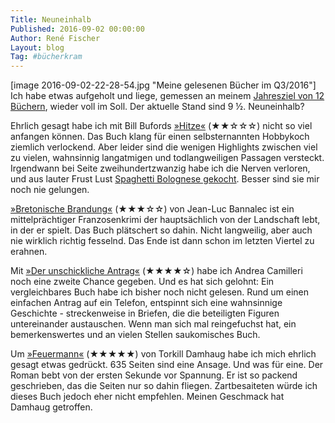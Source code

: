 ```yaml
---
Title: Neuneinhalb
Published: 2016-09-02 00:00:00
Author: René Fischer
Layout: blog
Tag: #bücherkram
---
```

[image 2016-09-02-22-28-54.jpg "Meine gelesenen Bücher im Q3/2016"]
Ich habe etwas aufgeholt und liege, gemessen an meinem [Jahresziel von 12 Büchern](/12-2016), wieder voll im Soll. Der aktuelle Stand sind 9 ½. Neuneinhalb?

Ehrlich gesagt habe ich mit Bill Bufords [»Hitze«](https://www.amazon.de/dp/3446230122/) (★★☆☆☆) nicht so viel anfangen können. Das Buch klang für einen selbsternannten Hobbykoch ziemlich verlockend. Aber leider sind die wenigen Highlights zwischen viel zu vielen, wahnsinnig langatmigen und todlangweiligen Passagen versteckt. Irgendwann bei Seite zweihundertzwanzig habe ich die Nerven verloren, und aus lauter Frust Lust [Spaghetti Bolognese gekocht](/bolognese-sauce-zum-reinlegen). Besser sind sie mir noch nie gelungen.

[»Bretonische Brandung«](http://www.buch.de/shop/home/suchartikel/bretonische_brandung/jean_luc_bannalec/EAN9783442479283/ID37822516.html) (★★★☆☆) von Jean-Luc Bannalec ist ein mittelprächtiger Franzosenkrimi der hauptsächlich von der Landschaft lebt, in der er spielt. Das Buch plätschert so dahin. Nicht langweilig, aber auch nie wirklich richtig fesselnd. Das Ende ist dann schon im letzten Viertel zu erahnen.

Mit [»Der unschickliche Antrag«](http://www.buch.de/shop/home/suchartikel/der_unschickliche_antrag/andrea_camilleri/EAN9783803141736/ID41137820.html) (★★★★☆) habe ich Andrea Camilleri noch eine zweite Chance gegeben. Und es hat sich gelohnt: Ein vergleichbares Buch habe ich bisher noch nicht gelesen. Rund um einen einfachen Antrag auf ein Telefon, entspinnt sich eine wahnsinnige Geschichte - streckenweise in Briefen, die die beteiligten Figuren untereinander austauschen. Wenn man sich mal reingefuchst hat, ein bemerkenswertes und an vielen Stellen saukomisches Buch.

Um [»Feuermann«](http://www.buch.de/shop/home/verknuepfung/feuermann/torkil_damhaug/EAN9783426505809/ID37354418.html) (★★★★★) von Torkill Damhaug habe ich mich ehrlich gesagt etwas gedrückt. 635 Seiten sind eine Ansage. Und was für eine. Der Roman bebt von der ersten Sekunde vor Spannung. Er ist so packend geschrieben, das die Seiten nur so dahin fliegen. Zartbesaiteten würde ich dieses Buch jedoch eher nicht empfehlen. Meinen Geschmack hat Damhaug getroffen.
